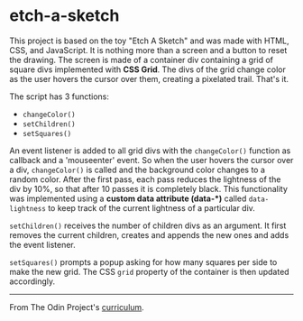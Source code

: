 # etch-a-sketch

This project is based on the toy "Etch A Sketch" and was made with HTML, CSS, and JavaScript. It is nothing more than a screen and a button to reset the drawing. The screen is made of a container div containing a grid of square divs implemented with **CSS Grid**. The divs of the grid change color as the user hovers the cursor over them, creating a pixelated trail. That's it. 

The script has 3 functions:

- `changeColor()`
- `setChildren()`
- `setSquares()`

An event listener is added to all grid divs with the `changeColor()` function as callback and a 'mouseenter' event. So when the user hovers the cursor over a div, `changeColor()` is called and the background color changes to a random color. After the first pass, each pass reduces the lightness of the div by 10%, so that after 10 passes it is completely black. This functionality was implemented using a **custom data attribute (data-*)** called `data-lightness` to keep track of the current lightness of a particular div.

`setChildren()` receives the number of children divs as an argument. It first removes the current children, creates and appends the new ones and adds the event listener.

`setSquares()` prompts a popup asking for how many squares per side to make the new grid. The CSS `grid` property of the container is then updated accordingly.

---

From The Odin Project's [curriculum](https://www.theodinproject.com/courses/web-development-101/lessons/etch-a-sketch-project).
